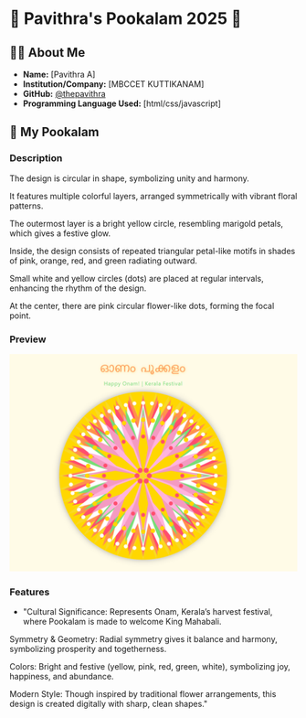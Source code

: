 # 🌸 Pavithra's Pookalam 2025 🌸

## 👨‍💻 About Me
- **Name:** [Pavithra A]
- **Institution/Company:** [MBCCET KUTTIKANAM]
- **GitHub:** [@thepavithra](https://github.com/thepavithra)
- **Programming Language Used:** [html/css/javascript]

## 🎨 My Pookalam

### Description
The design is circular in shape, symbolizing unity and harmony.

It features multiple colorful layers, arranged symmetrically with vibrant floral patterns.

The outermost layer is a bright yellow circle, resembling marigold petals, which gives a festive glow.

Inside, the design consists of repeated triangular petal-like motifs in shades of pink, orange, red, and green radiating outward.

Small white and yellow circles (dots) are placed at regular intervals, enhancing the rhythm of the design.

At the center, there are pink circular flower-like dots, forming the focal point.
### Preview
![My Pookalam](pookalam.png)

### Features
-  "Cultural Significance: Represents Onam, Kerala’s harvest festival, where Pookalam is made to welcome King Mahabali.

Symmetry & Geometry: Radial symmetry gives it balance and harmony, symbolizing prosperity and togetherness.

Colors: Bright and festive (yellow, pink, red, green, white), symbolizing joy, happiness, and abundance.

Modern Style: Though inspired by traditional flower arrangements, this design is created digitally with sharp, clean shapes."
